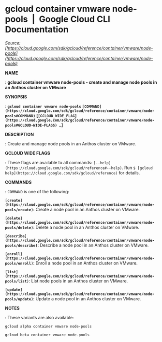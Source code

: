 # gcloud container vmware node-pools  |  Google Cloud CLI Documentation

*Source: [https://cloud.google.com/sdk/gcloud/reference/container/vmware/node-pools](https://cloud.google.com/sdk/gcloud/reference/container/vmware/node-pools)*

**NAME**

: **gcloud container vmware node-pools - create and manage node pools in an Anthos cluster on VMware**

**SYNOPSIS**

: **`gcloud container vmware node-pools` `[COMMAND](https://cloud.google.com/sdk/gcloud/reference/container/vmware/node-pools#COMMAND)` [`[GCLOUD_WIDE_FLAG](https://cloud.google.com/sdk/gcloud/reference/container/vmware/node-pools#GCLOUD-WIDE-FLAGS) …`]**

**DESCRIPTION**

: Create and manage node pools in an Anthos cluster on VMware.

**GCLOUD WIDE FLAGS**

: These flags are available to all commands: `[--help](https://cloud.google.com/sdk/gcloud/reference#--help)`.
Run `$ [gcloud help](https://cloud.google.com/sdk/gcloud/reference)` for details.

**COMMANDS**

: ``COMMAND`` is one of the following:

**`[create](https://cloud.google.com/sdk/gcloud/reference/container/vmware/node-pools/create)`**:
Create a node pool in an Anthos cluster on VMware.

**`[delete](https://cloud.google.com/sdk/gcloud/reference/container/vmware/node-pools/delete)`**:
Delete a node pool in an Anthos cluster on VMware.

**`[describe](https://cloud.google.com/sdk/gcloud/reference/container/vmware/node-pools/describe)`**:
Describe a node pool in an Anthos cluster on VMware.

**`[enroll](https://cloud.google.com/sdk/gcloud/reference/container/vmware/node-pools/enroll)`**:
Enroll a node pool in an Anthos cluster on VMware.

**`[list](https://cloud.google.com/sdk/gcloud/reference/container/vmware/node-pools/list)`**:
List node pools in an Anthos cluster on VMware.

**`[update](https://cloud.google.com/sdk/gcloud/reference/container/vmware/node-pools/update)`**:
Update a node pool in an Anthos cluster on VMware.

**NOTES**

: These variants are also available:

```
gcloud alpha container vmware node-pools
```

```
gcloud beta container vmware node-pools
```